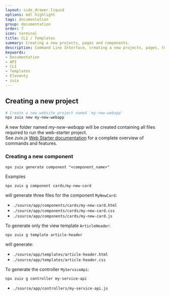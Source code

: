 ```yaml
---
layout: side_drawer.liquid
options: mdl highlight
tags: documentation
group: documentation
order: 7
icon: terminal
title: CLI / Templates
summary: Creating a new projects, pages and components.
description: Command Line Interface, creating a new projects, pages, templates and components.
keywords:
- Documentation
- API
- CLI
- Templates
- Eleventy
- zuix
---
```


## Creating a new project

```bash
# Create a new website project named 'my-new-webapp'
npx zuix new my-new-webapp
```

A new folder named *my-new-webapp* will be created containing all files required to run the web-starter project.  
See *zuix.js* [Web Starter documentation](https://zuixjs.github.io/zuix-web-starter/) for a complete overview of 
commands and features.


### Creating a new component

```shell
npx zuix generate component "<component_name>"
```

<label class="mdl-color-text--primary">Examples</label>
```shell
npx zuix g component cards/my-new-card
```

will generate three files for the component `MyNewCard`:

- `./source/app/components/cards/my-new-card.html`
- `./source/app/components/cards/my-new-card.css`
- `./source/app/components/cards/my-new-card.js`

To generate only the view template `ArticleHeader`:

```shell
npx zuix g template article-header
```

will generate:

- `./source/app/templates/article-header.html`
- `./source/app/templates/article-header.css`

To generate the controller `MyServiceApi`:

```shell
npx zuix g controller my-service-api
```

- `./source/app/controllers/my-service-api.js`

